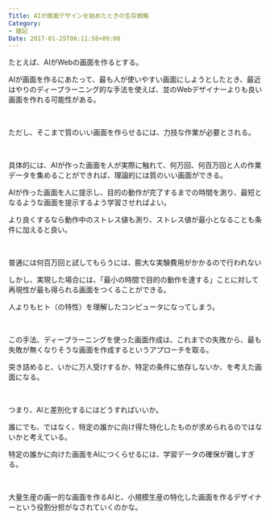 ```yaml
---
Title: AIが画面デザインを始めたときの生存戦略
Category:
- 雑記
Date: 2017-01-25T08:11:58+09:00
---
```



たとえば、AIがWebの画面を作るとする。

AIが画面を作るにあたって、最も人が使いやすい画面にしようとしたとき、最近はやりのディープラーニング的な手法を使えば、並のWebデザイナーよりも良い画面を作れる可能性がある。

 

ただし、そこまで質のいい画面を作らせるには、力技な作業が必要とされる。

 

具体的には、AIが作った画面を人が実際に触れて、何万回、何百万回と人の作業データを集めることができれば、理論的には質のいい画面ができる。

AIが作った画面を人に提示し、目的の動作が完了するまでの時間を測り、最短となるような画面を提示するよう学習させればよい。

より良くするなら動作中のストレス値も測り、ストレス値が最小となることも条件に加えると良い。

 

普通には何百万回と試してもらうには、膨大な実験費用がかかるので行われない

しかし、実現した場合には、「最小の時間で目的の動作を達する」ことに対して再現性が最も得られる画面をつくることができる。

人よりもヒト（の特性）を理解したコンピュータになってしまう。

 

この手法、ディープラーニングを使った画面作成は、これまでの失敗から、最も失敗が無くなりそうな画面を作成するというアプローチを取る。

突き詰めると、いかに万人受けするか、特定の条件に依存しないか、を考えた画面になる。

 

つまり、AIと差別化するにはどうすればいいか。

誰にでも、ではなく、特定の誰かに向け得た特化したものが求められるのではないかと考えている。

特定の誰かに向けた画面をAIにつくらせるには、学習データの確保が難しすぎる。

 

大量生産の画一的な画面を作るAIと、小規模生産の特化した画面を作るデザイナーという役割分担がなされていくのかな。
